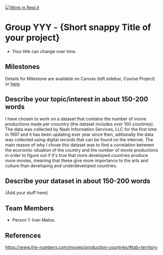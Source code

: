 [![Work in Repl.it](https://classroom.github.com/assets/work-in-replit-14baed9a392b3a25080506f3b7b6d57f295ec2978f6f33ec97e36a161684cbe9.svg)](https://classroom.github.com/online_ide?assignment_repo_id=316797&assignment_repo_type=GroupAssignmentRepo)
# Group YYY - {Short snappy Title of your project}

- Your title can change over time.

## Milestones

Details for Milestone are available on Canvas (left sidebar, Course Project) or [here](https://firas.moosvi.com/courses/data301/project/milestone01.html).

## Describe your topic/interest in about 150-200 words

I have chosen to work on a dataset that contains the number of movie productions made per coountry (the dataset includes over 100 countries). The data was collected by Nash Information Services, LLC for the first time in 1997 and it has been updating ever year since then, aditionally the data was collected using digital records that can be found on the internet. The main reason of why I chose this dataset was to find a correlation between the economic situation of the country and the number of movie productions in order to figure out if it's true that more developed countries produce more movies, meaning that these give more importance to the arts and culture than developing and underdeveloped countries.

## Describe your dataset in about 150-200 words

{Add your stuff here}

## Team Members

- Person 1: Ivan Matos.

## References

https://www.the-numbers.com/movies/production-countries/#tab=territory
